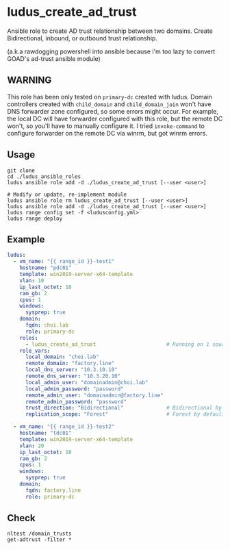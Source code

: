 # ludus_create_ad_trust 

Ansible role to create AD trust relationship between two domains. Create Bidirectional, inbound, or outbound trust relationship. 

(a.k.a rawdogging powershell into ansible because i'm too lazy to convert GOAD's ad-trust ansible module)

## WARNING 
This role has been only tested on `primary-dc` created with ludus. Domain controllers created with `child_domain` and `child_domain_join` won't have DNS forwarder zone configured, so some errors might occur. For example, the local DC will have forwarder configured with this role, but the remote DC won't, so you'll have to manually configure it. I tried `invoke-command` to configure forwarder on the remote DC via winrm, but got winrm errors. 

## Usage 
```
git clone 
cd ./ludus_ansible_roles
ludus ansible role add -d ./ludus_create_ad_trust [--user <user>] 

# Modify or update, re-implement module 
ludus ansible role rm ludus_create_ad_trust [--user <user>]  
ludus ansible role add -d ./ludus_create_ad_trust [--user <user>]
ludus range config set -f <ludusconfig.yml>
ludus range deploy
```

## Example 
```yaml
ludus:
  - vm_name: "{{ range_id }}-test1"
    hostname: "pdc01"
    template: win2019-server-x64-template
    vlan: 10 
    ip_last_octet: 10 
    ram_gb: 2
    cpus: 1
    windows:
      sysprep: true
    domain:
      fqdn: choi.lab
      role: primary-dc 
    roles:
      - ludus_create_ad_trust                       # Running on 1 source/target DC is enough 
    role_vars:
      local_domain: "choi.lab"
      remote_domain: "factory.line"
      local_dns_server: "10.3.10.10"
      remote_dns_server: "10.3.20.10"
      local_admin_user: "domainadmin@choi.lab"
      local_admin_password: "password"
      remote_admin_user: "domainadmin@factory.line"
      remote_admin_password: "password"
      trust_direction: "Bidirectional"              # Bidirectional by default. Bidirectional, Inbound, Outbound 
      replication_scope: "Forest"                   # Forest by default. Forest, Domain 

  - vm_name: "{{ range_id }}-test2"
    hostname: "tdc01"
    template: win2019-server-x64-template
    vlan: 20 
    ip_last_octet: 10 
    ram_gb: 2
    cpus: 1
    windows:
      sysprep: true
    domain:
      fqdn: factory.line
      role: primary-dc 
```

## Check 
```
nltest /domain_trusts
get-adtrust -filter * 
```